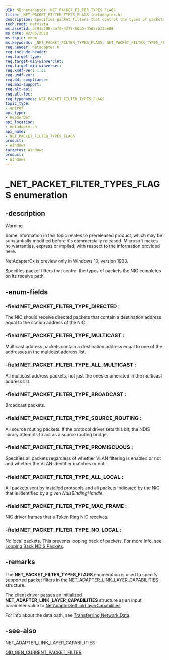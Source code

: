 ```yaml
---
UID: NE:netadapter._NET_PACKET_FILTER_TYPES_FLAGS
title: _NET_PACKET_FILTER_TYPES_FLAGS (netadapter.h)
description: Specifies packet filters that control the types of packets the NIC completes on its receive path.
tech.root: netvista
ms.assetid: a701a508-aaf8-4272-bdb5-d5d57b33ae08
ms.date: 02/05/2018
ms.topic: enum
ms.keywords: _NET_PACKET_FILTER_TYPES_FLAGS, NET_PACKET_FILTER_TYPES_FLAGS, 
req.header: netadapter.h
req.include-header:
req.target-type:
req.target-min-winverclnt:
req.target-min-winversvr:
req.kmdf-ver: 1.21
req.umdf-ver:
req.ddi-compliance:
req.max-support:
req.alt-api:
req.alt-loc:
req.typenames: NET_PACKET_FILTER_TYPES_FLAGS
topic_type: 
- apiref
api_type: 
- HeaderDef
api_location:
- netadapter.h
api_name: 
- NET_PACKET_FILTER_TYPES_FLAGS
product:
- Windows
targetos: Windows
product:
- Windows
---
```


# _NET_PACKET_FILTER_TYPES_FLAGS enumeration

## -description

> [!WARNING]
> Some information in this topic relates to prereleased product, which may be substantially modified before it's commercially released. Microsoft makes no warranties, express or implied, with respect to the information provided here.
>
> NetAdapterCx is preview only in Windows 10, version 1903.

Specifies packet filters that control the types of packets the NIC completes on its receive path.

## -enum-fields

### -field NET_PACKET_FILTER_TYPE_DIRECTED : 
The NIC should receive directed packets that contain a destination address equal to the station address of the NIC.

### -field NET_PACKET_FILTER_TYPE_MULTICAST : 
Multicast address packets contain a destination address equal to one of the addresses in the multicast address list.

### -field NET_PACKET_FILTER_TYPE_ALL_MULTICAST : 
All multicast address packets, not just the ones enumerated in the multicast address list.

### -field NET_PACKET_FILTER_TYPE_BROADCAST : 
Broadcast packets.

### -field NET_PACKET_FILTER_TYPE_SOURCE_ROUTING : 
All source routing packets. If the protocol driver sets this bit, the NDIS library attempts to act as a source routing bridge.

### -field NET_PACKET_FILTER_TYPE_PROMISCUOUS : 
Specifies all packets regardless of whether VLAN filtering is enabled or not and whether the VLAN identifier matches or not.

### -field NET_PACKET_FILTER_TYPE_ALL_LOCAL : 
All packets sent by installed protocols and all packets indicated by the NIC that is identified by a given *NdisBindingHandle*.

### -field NET_PACKET_FILTER_TYPE_MAC_FRAME : 
NIC driver frames that a Token Ring NIC receives.

### -field NET_PACKET_FILTER_TYPE_NO_LOCAL : 
No local packets. This prevents looping back of packets. For more info, see [Looping Back NDIS Packets](https://docs.microsoft.com/windows-hardware/drivers/network/looping-back-ndis-packets).

## -remarks

The **NET_PACKET_FILTER_TYPES_FLAGS** enumeration is used to specify supported packet filters in the [NET_ADAPTER_LINK_LAYER_CAPABILITIES](ns-netadapter-_net_adapter_link_layer_capabilities.md) structure.

The client driver passes an initialized **NET_ADAPTER_LINK_LAYER_CAPABILITIES** structure as an input parameter value to [NetAdapterSetLinkLayerCapabilities](nf-netadapter-netadaptersetlinklayercapabilities.md).

For info about the data path, see [Transferring Network Data](https://docs.microsoft.com/windows-hardware/drivers/netcx/transferring-network-data).



## -see-also

NET_ADAPTER_LINK_LAYER_CAPABILITIES

[OID_GEN_CURRENT_PACKET_FILTER](https://docs.microsoft.com/windows-hardware/drivers/network/oid-gen-current-packet-filter)
